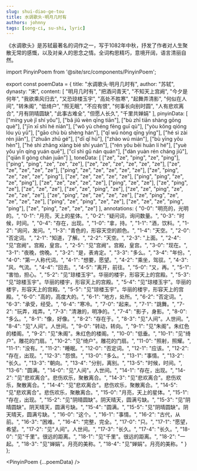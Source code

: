 ```yaml
---
slug: shui-diao-ge-tou
title: 水调歌头·明月几时有
authors: johnny
tags: [song-ci, su-shi, lyric]
---
```


《水调歌头》是苏轼最著名的词作之一，写于1082年中秋，抒发了作者对人生聚散无常的感慨，以及对亲人的思念之情。全词构思精巧，意境开阔，语言清丽自然。

<!-- truncate -->

import PinyinPoem from '@site/src/components/PinyinPoem';

export const poemData = {
  title: "水调歌头·明月几时有",
  author: "苏轼",
  dynasty: "宋",
  content: [
    "明月几时有",
    "把酒问青天",
    "不知天上宫阙",
    "今夕是何年",
    "我欲乘风归去",
    "又恐琼楼玉宇",
    "高处不胜寒",
    "起舞弄清影",
    "何似在人间",
    "转朱阁",
    "低绮户",
    "照无眠",
    "不应有恨",
    "何事长向别时圆",
    "人有悲欢离合",
    "月有阴晴圆缺",
    "此事古难全",
    "但愿人长久",
    "千里共婵娟"
  ],
  pinyinData: [
    ["míng yuè jǐ shí yǒu"],
    ["bǎ jiǔ wèn qīng tiān"],
    ["bù zhī tiān shàng gōng què"],
    ["jīn xī shì hé nián"],
    ["wǒ yù chéng fēng guī qù"],
    ["yòu kǒng qióng lóu yù yǔ"],
    ["gāo chù bù shèng hán"],
    ["qǐ wǔ nòng qīng yǐng"],
    ["hé sì zài rén jiān"],
    ["zhuǎn zhū gé"],
    ["dī qǐ hù"],
    ["zhào wú mián"],
    ["bù yīng yǒu hèn"],
    ["hé shì zhǎng xiàng bié shí yuán"],
    ["rén yǒu bēi huān lí hé"],
    ["yuè yǒu yīn qíng yuán quē"],
    ["cǐ shì gǔ nán quán"],
    ["dàn yuàn rén cháng jiǔ"],
    ["qiān lǐ gòng chán juān"]
  ],
  toneData: [
    ["ze", "ze", "ping", "ze", "ping"],
    ["ping", "ping", "ze", "ze", "ze"],
    ["ze", "ze", "ze", "ze", "ze", "ze"],
    ["ze", "ze", "ze", "ze", "ze"],
    ["ping", "ze", "ze", "ze", "ze", "ze"],
    ["ze", "ping", "ze", "ze", "ze", "ping"],
    ["ze", "ze", "ze", "ze", "ze"],
    ["ping", "ping", "ze", "ze", "ping"],
    ["ze", "ze", "ze", "ze", "ze"],
    ["ping", "ze", "ze"],
    ["ze", "ping", "ze"],
    ["ze", "ze", "ze"],
    ["ze", "ze", "ping", "ze"],
    ["ze", "ze", "ping", "ze", "ze", "ze", "ze"],
    ["ze", "ping", "ze", "ze", "ze", "ze"],
    ["ze", "ping", "ze", "ze", "ze", "ze"],
    ["ping", "ze", "ping", "ze", "ze"],
    ["ze", "ze", "ze", "ping", "ping"],
    ["ze", "ping", "ze", "ze", "ze"]
  ],
  annotations: {
    "0-0": "明亮的，光明的。",
    "0-1": "月亮，天上的星体。",
    "0-2": "疑问词，询问数量。",
    "0-3": "时候，时间。",
    "0-4": "存在，出现。",
    "1-0": "拿，持。",
    "1-1": "酒，饮料。",
    "1-2": "询问，发问。",
    "1-3": "青色的，形容天空的颜色。",
    "1-4": "天空。",
    "2-0": "否定词。",
    "2-1": "知道，了解。",
    "2-2": "天空。",
    "2-3": "上面。",
    "2-4": "见\"宫阙\"。宫殿，皇宫。",
    "2-5": "见\"宫阙\"。宫殿，皇宫。",
    "3-0": "现在。",
    "3-1": "夜晚，傍晚。",
    "3-2": "是，表肯定。",
    "3-3": "多么。",
    "3-4": "年份。",
    "4-0": "第一人称代词。",
    "4-1": "想要，愿望。",
    "4-2": "乘坐，驾驭。",
    "4-3": "风，气流。",
    "4-4": "回去。",
    "4-5": "离开，前往。",
    "5-0": "又，再。",
    "5-1": "害怕，担心。",
    "5-2": "见\"琼楼玉宇\"。华丽的楼宇，形容天上的宫殿。",
    "5-3": "见\"琼楼玉宇\"。华丽的楼宇，形容天上的宫殿。",
    "5-4": "见\"琼楼玉宇\"。华丽的楼宇，形容天上的宫殿。",
    "5-5": "见\"琼楼玉宇\"。华丽的楼宇，形容天上的宫殿。",
    "6-0": "高的，高度大的。",
    "6-1": "地方，处所。",
    "6-2": "否定词。",
    "6-3": "承受，经受。",
    "6-4": "寒冷。",
    "7-0": "起来。",
    "7-1": "跳舞。",
    "7-2": "玩弄，戏弄。",
    "7-3": "清澈的，明净的。",
    "7-4": "影子，身影。",
    "8-0": "多么。",
    "8-1": "像，好像。",
    "8-2": "存在于。",
    "8-3": "见\"人间\"。人世间。",
    "8-4": "见\"人间\"。人世间。",
    "9-0": "转动，转向。",
    "9-1": "见\"朱阁\"。朱红色的楼阁。",
    "9-2": "见\"朱阁\"。朱红色的楼阁。",
    "10-0": "低垂。",
    "10-1": "见\"绮户\"。雕花的门扇。",
    "10-2": "见\"绮户\"。雕花的门扇。",
    "11-0": "照射，照耀。",
    "11-1": "没有。",
    "11-2": "睡眠。",
    "12-0": "否定词。",
    "12-1": "应该。",
    "12-2": "存在，出现。",
    "12-3": "怨恨。",
    "13-0": "多么。",
    "13-1": "事情。",
    "13-2": "长久。",
    "13-3": "朝向。",
    "13-4": "分别，离别。",
    "13-5": "时候，时间。",
    "13-6": "圆满。",
    "14-0": "见\"人间\"。人世间。",
    "14-1": "存在，出现。",
    "14-2": "见\"悲欢离合\"。悲伤欢乐，聚散离合。",
    "14-3": "见\"悲欢离合\"。悲伤欢乐，聚散离合。",
    "14-4": "见\"悲欢离合\"。悲伤欢乐，聚散离合。",
    "14-5": "见\"悲欢离合\"。悲伤欢乐，聚散离合。",
    "15-0": "月亮，天上的星体。",
    "15-1": "存在，出现。",
    "15-2": "见\"阴晴圆缺\"。阴天晴天，圆满亏缺。",
    "15-3": "见\"阴晴圆缺\"。阴天晴天，圆满亏缺。",
    "15-4": "圆满。",
    "15-5": "见\"阴晴圆缺\"。阴天晴天，圆满亏缺。",
    "16-0": "这个。",
    "16-1": "事情。",
    "16-2": "古代，从前。",
    "16-3": "困难。",
    "16-4": "完整，完全。",
    "17-0": "只。",
    "17-1": "愿望，希望。",
    "17-2": "见\"人间\"。人世间。",
    "17-3": "长久。",
    "17-4": "长久。",
    "18-0": "见\"千里\"。很远的距离。",
    "18-1": "见\"千里\"。很远的距离。",
    "18-2": "一起。",
    "18-3": "见\"婵娟\"。月亮的美称。",
    "18-4": "见\"婵娟\"。月亮的美称。"
  }
};

<PinyinPoem {...poemData} /> 